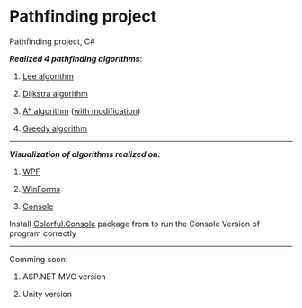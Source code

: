 # Pathfinding project
 Pathfinding project, C#
 
 **_Realized 4 pathfinding algorithms_**:
 
 1. [Lee algorithm](https://github.com/IliaGodlevsky/PathFinding/blob/master/PathFind/GraphLibrary/PathFindingAlgorithm/LeeAlgorithm.cs)
 
 2. [Dijkstra algorithm](https://github.com/IliaGodlevsky/PathFinding/blob/master/PathFind/GraphLibrary/PathFindingAlgorithm/DijkstraAlgorithm.cs)
 
 3. [A* algorithm](https://github.com/IliaGodlevsky/PathFinding/blob/master/PathFind/GraphLibrary/PathFindingAlgorithm/AStarAlgorithm.cs) ([with modification](https://github.com/IliaGodlevsky/PathFinding/blob/master/PathFind/GraphLibrary/PathFindingAlgorithm/AStartModified.cs))
  
 4. [Greedy algorithm](https://github.com/IliaGodlevsky/PathFinding/blob/master/PathFind/GraphLibrary/PathFindingAlgorithm/GreedyAlgorithm.cs)
 
 ***
 
 **_Visualization of algorithms realized on:_**
  
 1. [WPF](https://github.com/IliaGodlevsky/PathFinding/tree/master/PathFind/WpfVersion)
 
 2. [WinForms](https://github.com/IliaGodlevsky/PathFinding/tree/master/PathFind/WinFormsVersion)
 
 3. [Console](https://github.com/IliaGodlevsky/PathFinding/tree/master/PathFind/ConsoleVersion)

 Install [Colorful.Console](http://colorfulconsole.com/) package from to run the Console Version of program correctly
 
 ***
 
 Comming soon: 
 
 1. ASP.NET MVC version
 
 2. Unity version
